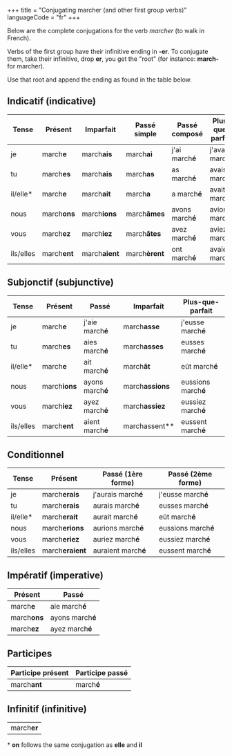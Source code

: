 +++
title = "Conjugating marcher (and other first group verbs)"
languageCode = "fr"
+++

Below are the complete conjugations for the verb *marcher* (to walk in
French).

Verbs of the first group have their infinitive ending in **-er**. To
conjugate them, take their infinitive, drop **er**, you get the "root"
(for instance: **march-** for marcher).

Use that root and append the ending as found in the table below.

## Indicatif (indicative)

<table>
<thead>
<tr class="header">
<th>Tense</th>
<th>Présent</th>
<th>Imparfait</th>
<th>Passé simple</th>
<th>Passé composé</th>
<th>Plus-que-parfait</th>
<th>Passé antérieur</th>
<th>Futur simple</th>
<th>Futur antérieur</th>
</tr>
</thead>
<tbody>
<tr class="odd">
<td>je</td>
<td>march<strong>e</strong></td>
<td>march<strong>ais</strong></td>
<td>march<strong>ai</strong></td>
<td>j'ai march<strong>é</strong></td>
<td>j'avais march<strong>é</strong></td>
<td>j'eus march<strong>é</strong></td>
<td>march<strong>erai</strong></td>
<td>j'aurai march<strong>é</strong></td>
</tr>
<tr class="even">
<td>tu</td>
<td>march<strong>es</strong></td>
<td>march<strong>ais</strong></td>
<td>march<strong>as</strong></td>
<td>as march<strong>é</strong></td>
<td>avais march<strong>é</strong></td>
<td>eus march<strong>é</strong></td>
<td>march<strong>eras</strong></td>
<td>auras march<strong>é</strong></td>
</tr>
<tr class="odd">
<td>il/elle*</td>
<td>march<strong>e</strong></td>
<td>march<strong>ait</strong></td>
<td>march<strong>a</strong></td>
<td>a march<strong>é</strong></td>
<td>avait march<strong>é</strong></td>
<td>eut march<strong>é</strong></td>
<td>march<strong>era</strong></td>
<td>aura march<strong>é</strong></td>
</tr>
<tr class="even">
<td>nous</td>
<td>march<strong>ons</strong></td>
<td>march<strong>ions</strong></td>
<td>march<strong>âmes</strong></td>
<td>avons march<strong>é</strong></td>
<td>avions march<strong>é</strong></td>
<td>eûmes march<strong>é</strong></td>
<td>march<strong>erons</strong></td>
<td>aurons march<strong>é</strong></td>
</tr>
<tr class="odd">
<td>vous</td>
<td>march<strong>ez</strong></td>
<td>march<strong>iez</strong></td>
<td>march<strong>âtes</strong></td>
<td>avez march<strong>é</strong></td>
<td>aviez march<strong>é</strong></td>
<td>eûtes march<strong>é</strong></td>
<td>march<strong>erez</strong></td>
<td>aurez march<strong>é</strong></td>
</tr>
<tr class="even">
<td>ils/elles</td>
<td>march<strong>ent</strong></td>
<td>march<strong>aient</strong></td>
<td>march<strong>èrent</strong></td>
<td>ont march<strong>é</strong></td>
<td>avaient march<strong>é</strong></td>
<td>eurent march<strong>é</strong></td>
<td>march<strong>eront</strong></td>
<td>auront march<strong>é</strong></td>
</tr>
</tbody>
</table>

## Subjonctif (subjunctive)

<table>
<thead>
<tr class="header">
<th>Tense</th>
<th>Présent</th>
<th>Passé</th>
<th>Imparfait</th>
<th>Plus-que-parfait</th>
</tr>
</thead>
<tbody>
<tr class="odd">
<td>je</td>
<td>march<strong>e</strong></td>
<td>j'aie march<strong>é</strong></td>
<td>march<strong>asse</strong></td>
<td>j'eusse march<strong>é</strong></td>
</tr>
<tr class="even">
<td>tu</td>
<td>march<strong>es</strong></td>
<td>aies march<strong>é</strong></td>
<td>march<strong>asses</strong></td>
<td>eusses march<strong>é</strong></td>
</tr>
<tr class="odd">
<td>il/elle*</td>
<td>march<strong>e</strong></td>
<td>ait march<strong>é</strong></td>
<td>march<strong>ât</strong></td>
<td>eût march<strong>é</strong></td>
</tr>
<tr class="even">
<td>nous</td>
<td>march<strong>ions</strong></td>
<td>ayons march<strong>é</strong></td>
<td>march<strong>assions</strong></td>
<td>eussions march<strong>é</strong></td>
</tr>
<tr class="odd">
<td>vous</td>
<td>march<strong>iez</strong></td>
<td>ayez march<strong>é</strong></td>
<td>march<strong>assiez</strong></td>
<td>eussiez march<strong>é</strong></td>
</tr>
<tr class="even">
<td>ils/elles</td>
<td>march<strong>ent</strong></td>
<td>aient march<strong>é</strong></td>
<td>marchassent**</td>
<td>eussent march<strong>é</strong> </td>
</tr>
</tbody>
</table>

## Conditionnel

<table>
<thead>
<tr class="header">
<th>Tense</th>
<th>Présent</th>
<th>Passé (1ère forme)</th>
<th>Passé (2ème forme)</th>
</tr>
</thead>
<tbody>
<tr class="odd">
<td>je</td>
<td>march<strong>erais</strong></td>
<td>j'aurais march<strong>é</strong></td>
<td>j'eusse march<strong>é</strong></td>
</tr>
<tr class="even">
<td>tu</td>
<td>march<strong>erais</strong></td>
<td>aurais march<strong>é</strong></td>
<td>eusses march<strong>é</strong></td>
</tr>
<tr class="odd">
<td>il/elle*</td>
<td>march<strong>erait</strong></td>
<td>aurait march<strong>é</strong></td>
<td>eût march<strong>é</strong></td>
</tr>
<tr class="even">
<td>nous</td>
<td>march<strong>erions</strong></td>
<td>aurions march<strong>é</strong></td>
<td>eussions march<strong>é</strong></td>
</tr>
<tr class="odd">
<td>vous</td>
<td>march<strong>eriez</strong></td>
<td>auriez march<strong>é</strong></td>
<td>eussiez march<strong>é</strong></td>
</tr>
<tr class="even">
<td>ils/elles</td>
<td>march<strong>eraient</strong></td>
<td>auraient march<strong>é</strong></td>
<td>eussent march<strong>é</strong></td>
</tr>
</tbody>
</table>

## Impératif (imperative)

<table>
<thead>
<tr class="header">
<th>Présent</th>
<th>Passé</th>
</tr>
</thead>
<tbody>
<tr class="odd">
<td>march<strong>e</strong></td>
<td>aie march<strong>é</strong></td>
</tr>
<tr class="even">
<td>march<strong>ons</strong></td>
<td>ayons march<strong>é</strong></td>
</tr>
<tr class="odd">
<td>march<strong>ez</strong></td>
<td>ayez march<strong>é</strong></td>
</tr>
</tbody>
</table>

## Participes

<table>
<thead>
<tr class="header">
<th>Participe présent</th>
<th>Participe passé</th>
</tr>
</thead>
<tbody>
<tr class="odd">
<td>march<strong>ant</strong></td>
<td>march<strong>é</strong></td>
</tr>
</tbody>
</table>

## Infinitif (infinitive)

<table>
<tbody>
<tr class="odd">
<td>march<strong>er</strong></td>
</tr>
</tbody>
</table>

\* **on** follows the same conjugation as **elle** and **il**
